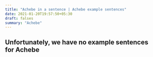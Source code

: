 ```yaml
---
title: "Achebe in a sentence | Achebe example sentences"
date: 2021-01-20T19:57:50+05:30
draft: falses
summary: "Achebe"
---
```

## Unfortunately, we have no example sentences for Achebe                 

